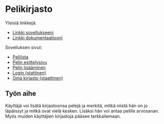# Pelikirjasto

Yleisiä linkkejä:

* [Linkki sovellukseeni](https://vpetteri.users.cs.helsinki.fi/tsoha)
* [Linkki dokumentaatiooni](https://www.github.com/PetuV/Tsoha-Bootstrap/blob/master/doc/dokumentaatio.pdf)

Sovelluksen sivut:
* [Pelilista](https://vpetteri.users.cs.helsinki.fi/tsoha/games)
* [Pelin esittelysivu](https://vpetteri.users.cs.helsinki.fi/tsoha/games/1)
* [Pelin lisääminen](https://vpetteri.users.cs.helsinki.fi/tsoha/games/add)
* [Login (stattinen)](https://vpetteri.users.cs.helsinki.fi/tsoha/login)
* [Oma kirjasto (staattinen)](https://vpetteri.users.cs.helsinki.fi/tsoha/user)



## Työn aihe

Käyttäjä voi lisätä kirjastoonsa pelejä ja merkitä, mitkä niistä hän on jo läpäissyt ja mitkä ovat vielä kesken. Lisäksi hän voi antaa pelille arvosanan. Myös muiden käyttäjien kirjastoja pääsee tarkkailemaan.
